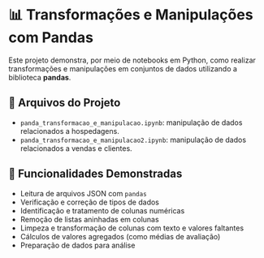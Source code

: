 # 📊 Transformações e Manipulações com Pandas

Este projeto demonstra, por meio de notebooks em Python, como realizar transformações e manipulações em conjuntos de dados utilizando a biblioteca **pandas**. 

## 📁 Arquivos do Projeto

- `panda_transformacao_e_manipulacao.ipynb`: manipulação de dados relacionados a hospedagens.
- `panda_transformacao_e_manipulacao2.ipynb`: manipulação de dados relacionados a vendas e clientes.

## 🧰 Funcionalidades Demonstradas

- Leitura de arquivos JSON com `pandas`
- Verificação e correção de tipos de dados
- Identificação e tratamento de colunas numéricas
- Remoção de listas aninhadas em colunas
- Limpeza e transformação de colunas com texto e valores faltantes
- Cálculos de valores agregados (como médias de avaliação)
- Preparação de dados para análise

